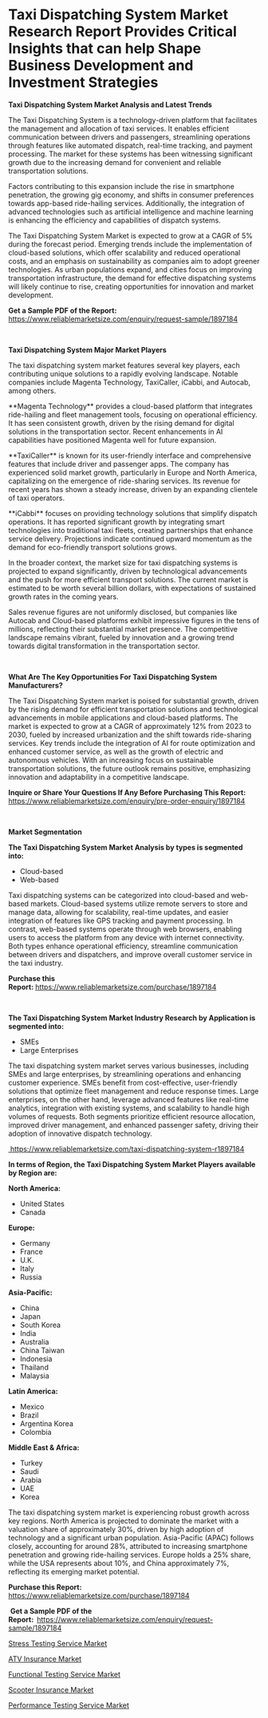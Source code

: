 <p><h1>Taxi Dispatching System Market Research Report Provides Critical Insights that can help Shape Business Development and Investment Strategies</h1></p><p><strong>Taxi Dispatching System Market Analysis and Latest Trends</strong></p>
<p><p>The Taxi Dispatching System is a technology-driven platform that facilitates the management and allocation of taxi services. It enables efficient communication between drivers and passengers, streamlining operations through features like automated dispatch, real-time tracking, and payment processing. The market for these systems has been witnessing significant growth due to the increasing demand for convenient and reliable transportation solutions. </p><p>Factors contributing to this expansion include the rise in smartphone penetration, the growing gig economy, and shifts in consumer preferences towards app-based ride-hailing services. Additionally, the integration of advanced technologies such as artificial intelligence and machine learning is enhancing the efficiency and capabilities of dispatch systems. </p><p>The Taxi Dispatching System Market is expected to grow at a CAGR of 5% during the forecast period. Emerging trends include the implementation of cloud-based solutions, which offer scalability and reduced operational costs, and an emphasis on sustainability as companies aim to adopt greener technologies. As urban populations expand, and cities focus on improving transportation infrastructure, the demand for effective dispatching systems will likely continue to rise, creating opportunities for innovation and market development.</p></p>
<p><strong>Get a Sample PDF of the Report:&nbsp;</strong> <a href="https://www.reliablemarketsize.com/enquiry/request-sample/1897184?utm_campaign=2130&utm_medium=2&utm_source=Github&utm_content=ia&utm_term=10032025&utm_id=taxi-dispatching-system">https://www.reliablemarketsize.com/enquiry/request-sample/1897184</a></p>
<p>&nbsp;</p>
<p><strong>Taxi Dispatching System Major Market Players</strong></p>
<p><p>The taxi dispatching system market features several key players, each contributing unique solutions to a rapidly evolving landscape. Notable companies include Magenta Technology, TaxiCaller, iCabbi, and Autocab, among others. </p><p>**Magenta Technology** provides a cloud-based platform that integrates ride-hailing and fleet management tools, focusing on operational efficiency. It has seen consistent growth, driven by the rising demand for digital solutions in the transportation sector. Recent enhancements in AI capabilities have positioned Magenta well for future expansion.</p><p>**TaxiCaller** is known for its user-friendly interface and comprehensive features that include driver and passenger apps. The company has experienced solid market growth, particularly in Europe and North America, capitalizing on the emergence of ride-sharing services. Its revenue for recent years has shown a steady increase, driven by an expanding clientele of taxi operators.</p><p>**iCabbi** focuses on providing technology solutions that simplify dispatch operations. It has reported significant growth by integrating smart technologies into traditional taxi fleets, creating partnerships that enhance service delivery. Projections indicate continued upward momentum as the demand for eco-friendly transport solutions grows.</p><p>In the broader context, the market size for taxi dispatching systems is projected to expand significantly, driven by technological advancements and the push for more efficient transport solutions. The current market is estimated to be worth several billion dollars, with expectations of sustained growth rates in the coming years.</p><p>Sales revenue figures are not uniformly disclosed, but companies like Autocab and Cloud-based platforms exhibit impressive figures in the tens of millions, reflecting their substantial market presence. The competitive landscape remains vibrant, fueled by innovation and a growing trend towards digital transformation in the transportation sector.</p></p>
<p>&nbsp;</p>
<p><strong>What Are The Key Opportunities For Taxi Dispatching System Manufacturers?</strong></p>
<p><p>The Taxi Dispatching System market is poised for substantial growth, driven by the rising demand for efficient transportation solutions and technological advancements in mobile applications and cloud-based platforms. The market is expected to grow at a CAGR of approximately 12% from 2023 to 2030, fueled by increased urbanization and the shift towards ride-sharing services. Key trends include the integration of AI for route optimization and enhanced customer service, as well as the growth of electric and autonomous vehicles. With an increasing focus on sustainable transportation solutions, the future outlook remains positive, emphasizing innovation and adaptability in a competitive landscape.</p></p>
<p><strong>Inquire or Share Your Questions If Any Before Purchasing This Report:</strong> <a href="https://www.reliablemarketsize.com/enquiry/pre-order-enquiry/1897184?utm_campaign=2130&utm_medium=2&utm_source=Github&utm_content=ia&utm_term=10032025&utm_id=taxi-dispatching-system">https://www.reliablemarketsize.com/enquiry/pre-order-enquiry/1897184</a></p>
<p>&nbsp;</p>
<p><strong>Market Segmentation</strong></p>
<p><strong>The Taxi Dispatching System Market Analysis by types is segmented into:</strong></p>
<p><ul><li>Cloud-based</li><li>Web-based</li></ul></p>
<p><p>Taxi dispatching systems can be categorized into cloud-based and web-based markets. Cloud-based systems utilize remote servers to store and manage data, allowing for scalability, real-time updates, and easier integration of features like GPS tracking and payment processing. In contrast, web-based systems operate through web browsers, enabling users to access the platform from any device with internet connectivity. Both types enhance operational efficiency, streamline communication between drivers and dispatchers, and improve overall customer service in the taxi industry.</p></p>
<p><strong>Purchase this Report:&nbsp;</strong><a href="https://www.reliablemarketsize.com/purchase/1897184?utm_campaign=2130&utm_medium=2&utm_source=Github&utm_content=ia&utm_term=10032025&utm_id=taxi-dispatching-system">https://www.reliablemarketsize.com/purchase/1897184</a></p>
<p>&nbsp;</p>
<p><strong>The Taxi Dispatching System Market Industry Research by Application is segmented into:</strong></p>
<p><ul><li>SMEs</li><li>Large Enterprises</li></ul></p>
<p><p>The taxi dispatching system market serves various businesses, including SMEs and large enterprises, by streamlining operations and enhancing customer experience. SMEs benefit from cost-effective, user-friendly solutions that optimize fleet management and reduce response times. Large enterprises, on the other hand, leverage advanced features like real-time analytics, integration with existing systems, and scalability to handle high volumes of requests. Both segments prioritize efficient resource allocation, improved driver management, and enhanced passenger safety, driving their adoption of innovative dispatch technology.</p></p>
<p><a href="https://www.reliablemarketsize.com/taxi-dispatching-system-r1897184?utm_campaign=2130&utm_medium=2&utm_source=Github&utm_content=ia&utm_term=10032025&utm_id=taxi-dispatching-system">&nbsp;https://www.reliablemarketsize.com/taxi-dispatching-system-r1897184</a></p>
<p><strong>In terms of Region, the Taxi Dispatching System Market Players available by Region are:</strong></p>
<p>
    <p> <strong> North America: </strong>
        <ul>
            <li>United States</li>
            <li>Canada</li>
        </ul>
        </p> 
    <p> <strong> Europe: </strong>
        <ul>
            <li>Germany</li>
            <li>France</li>
            <li>U.K.</li>
            <li>Italy</li>
            <li>Russia</li>
        </ul>
        </p> 
    <p> <strong> Asia-Pacific: </strong>
        <ul>
            <li>China</li>
            <li>Japan</li>
            <li>South Korea</li>
            <li>India</li>
            <li>Australia</li>
            <li>China Taiwan</li>
            <li>Indonesia</li>
            <li>Thailand</li>
            <li>Malaysia</li>
        </ul>
        </p> 
    <p> <strong> Latin America: </strong>
        <ul>
            <li>Mexico</li>
            <li>Brazil</li>
            <li>Argentina Korea</li>
            <li>Colombia</li>
        </ul>
        </p> 
    <p> <strong> Middle East & Africa: </strong>
        <ul>
            <li>Turkey</li>
            <li>Saudi</li>
            <li>Arabia</li>
            <li>UAE</li>
            <li>Korea</li>
        </ul>
    </p>
    </p>
<p><p>The taxi dispatching system market is experiencing robust growth across key regions. North America is projected to dominate the market with a valuation share of approximately 30%, driven by high adoption of technology and a significant urban population. Asia-Pacific (APAC) follows closely, accounting for around 28%, attributed to increasing smartphone penetration and growing ride-hailing services. Europe holds a 25% share, while the USA represents about 10%, and China approximately 7%, reflecting its emerging market potential.</p></p>
<p><strong>Purchase this Report: </strong><a href="https://www.reliablemarketsize.com/purchase/1897184?utm_campaign=2130&utm_medium=2&utm_source=Github&utm_content=ia&utm_term=10032025&utm_id=taxi-dispatching-system">https://www.reliablemarketsize.com/purchase/1897184</a></p>
<p>&nbsp;<strong>Get a Sample PDF of the Report:&nbsp;&nbsp;</strong><a href="https://www.reliablemarketsize.com/enquiry/request-sample/1897184?utm_campaign=2130&utm_medium=2&utm_source=Github&utm_content=ia&utm_term=10032025&utm_id=taxi-dispatching-system">https://www.reliablemarketsize.com/enquiry/request-sample/1897184</a></p>
<p><strong></strong></p>
<p><p><a href="https://github.com/awwqamet/Market-Research-Report-List-1/blob/main/stress-testing-service-market.md?utm_campaign=2130&utm_medium=2&utm_source=Github&utm_content=ia&utm_term=10032025&utm_id=taxi-dispatching-system">Stress Testing Service Market</a></p><p><a href="https://github.com/phillpfantis/Market-Research-Report-List-1/blob/main/atv-insurance-market.md?utm_campaign=2130&utm_medium=2&utm_source=Github&utm_content=ia&utm_term=10032025&utm_id=taxi-dispatching-system">ATV Insurance Market</a></p><p><a href="https://github.com/marcayaminig/Market-Research-Report-List-1/blob/main/functional-testing-service-market.md?utm_campaign=2130&utm_medium=2&utm_source=Github&utm_content=ia&utm_term=10032025&utm_id=taxi-dispatching-system">Functional Testing Service Market</a></p><p><a href="https://github.com/stuwinawisa/Market-Research-Report-List-1/blob/main/scooter-insurance-market.md?utm_campaign=2130&utm_medium=2&utm_source=Github&utm_content=ia&utm_term=10032025&utm_id=taxi-dispatching-system">Scooter Insurance Market</a></p><p><a href="https://github.com/chillwervenu/Market-Research-Report-List-1/blob/main/performance-testing-service-market.md?utm_campaign=2130&utm_medium=2&utm_source=Github&utm_content=ia&utm_term=10032025&utm_id=taxi-dispatching-system">Performance Testing Service Market</a></p></p>